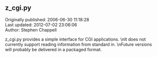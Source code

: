 ## z_cgi.py  
Originally published: 2006-06-30 11:18:28  
Last updated: 2012-07-02 23:06:06  
Author: Stephen Chappell  
  
z_cgi.py provides a simple interface for CGI applications.\nIt does not currently support reading information from standard in.\nFuture versions will probably be delivered in a packaged format.